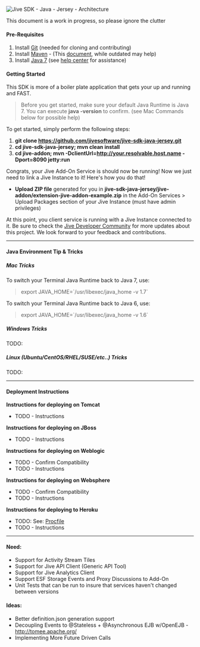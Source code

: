 ![Jive SDK - Java - Jersey - Architecture](https://github.com/jivesoftware/jive-sdk-java-jersey/blob/master/sdk-diagram.png?raw=true)

This document is a work in progress, so please ignore the clutter


#### Pre-Requisites

1. Install [Git](http://git-scm.com/book/en/Getting-Started-Installing-Git) (needed for cloning and contributing)
2. Install [Maven](http://maven.apache.org/download.cgi) - (This [document](https://community.jivesoftware.com/docs/DOC-3528), while outdated may help)
3. Install [Java 7](http://java.com/en/download/index.jsp) (see [help center](http://java.com/en/download/help/index_installing.xml) for assistance)

#### Getting Started
This SDK is more of a boiler plate application that gets your up and running and FAST.

>Before you get started, make sure your default Java Runtime is Java 7. 
You can execute **java -version** to confirm.   (see Mac Commands below for possible help)

To get started, simply perform the following steps:

1. **git clone https://github.com/jivesoftware/jive-sdk-java-jersey.git**
2. **cd jive-sdk-java-jersey; mvn clean install**
3. **cd jive-addon; mvn -DclientUrl=http://your.resolvable.host.name -Dport=8090 jetty:run**

Congrats, your Jive Add-On Service is should now be running!  Now we just need to link a Jive Instance to it!  Here's how you do that!

* **Upload ZIP file** generated for you in **jive-sdk-java-jersey/jive-addon/extension-jive-addon-example.zip** in the Add-On Services > Upload Packages section of your Jive Instance (must have admin privileges)

At this point, you client service is running with a Jive Instance connected to it.  Be sure to check the [Jive Developer Community](https://community.jivesoftware.com/community/developer) for more updates about this project.  We look forward to your feedback and contributions.

---

#### Java Environment Tip & Tricks

##### Mac Tricks
To switch your Terminal Java Runtime back to Java 7, use:
>export JAVA_HOME=\`/usr/libexec/java_home -v 1.7\`

To switch your Terminal Java Runtime back to Java 6, use:
>export JAVA_HOME=\`/usr/libexec/java_home -v 1.6\`

##### Windows Tricks
TODO:


##### Linux (Ubuntu/CentOS/RHEL/SUSE/etc..) Tricks
TODO: 

---

#### Deployment Instructions

**Instructions for deploying on Tomcat**
* TODO - Instructions

**Instructions for deploying on JBoss**
* TODO - Instructions

**Instructions for deploying on Weblogic**
* TODO - Confirm Compatibility
* TODO - Instructions

**Instructions for deploying on Websphere**
* TODO - Confirm Compatibility
* TODO - Instructions

**Instructions for deploying to Heroku**
* TODO:  See: [Procfile](/jivesoftware/jive-sdk-java-jersey/blob/master/jive-addon/Procfile)
* TODO - Instructions

---

#### Need:
- Support for Activity Stream Tiles
- Support for Jive API Client (Generic API Tool)
- Support for Jive Analytics Client
- Support ESF Storage Events and Proxy Discussions to Add-On
- Unit Tests that can be run to insure that services haven't changed between versions

#### Ideas:
- Better definition.json generation support
- Decoupling Events to @Stateless + @Asynchronous EJB w/OpenEJB - http://tomee.apache.org/
- Implementing More Future Driven Calls
